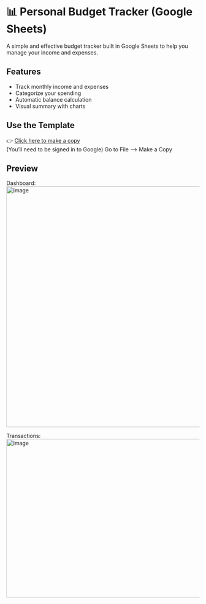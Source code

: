 # 📊 Personal Budget Tracker (Google Sheets)

A simple and effective budget tracker built in Google Sheets to help you manage your income and expenses.

## Features
- Track monthly income and expenses
- Categorize your spending
- Automatic balance calculation
- Visual summary with charts

## Use the Template
👉 [Click here to make a copy](https://docs.google.com/spreadsheets/d/1fYw3ZQGO5t3-YT4q5WmVup0C4XzSeW6SzNz49ixZoFw/edit?usp=sharing)  
(You’ll need to be signed in to Google)
Go to File --> Make a Copy 

## Preview
Dashboard:
<img width="1705" height="629" alt="image" src="https://github.com/user-attachments/assets/b50569d1-de3c-443d-9c7d-605c13477601" />

Transactions:
<img width="717" height="414" alt="image" src="https://github.com/user-attachments/assets/af201e6e-912c-4a60-8194-0c7935843c02" />
